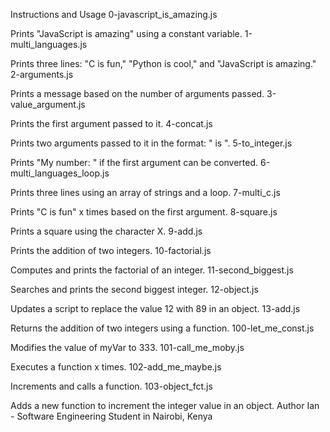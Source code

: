 Instructions and Usage
0-javascript_is_amazing.js

Prints "JavaScript is amazing" using a constant variable.
1-multi_languages.js

Prints three lines: "C is fun," "Python is cool," and "JavaScript is amazing."
2-arguments.js

Prints a message based on the number of arguments passed.
3-value_argument.js

Prints the first argument passed to it.
4-concat.js

Prints two arguments passed to it in the format: " is ".
5-to_integer.js

Prints "My number: <first argument converted to an integer>" if the first argument can be converted.
6-multi_languages_loop.js

Prints three lines using an array of strings and a loop.
7-multi_c.js

Prints "C is fun" x times based on the first argument.
8-square.js

Prints a square using the character X.
9-add.js

Prints the addition of two integers.
10-factorial.js

Computes and prints the factorial of an integer.
11-second_biggest.js

Searches and prints the second biggest integer.
12-object.js

Updates a script to replace the value 12 with 89 in an object.
13-add.js

Returns the addition of two integers using a function.
100-let_me_const.js

Modifies the value of myVar to 333.
101-call_me_moby.js

Executes a function x times.
102-add_me_maybe.js

Increments and calls a function.
103-object_fct.js

Adds a new function to increment the integer value in an object.
Author
Ian - Software Engineering Student in Nairobi, Kenya
